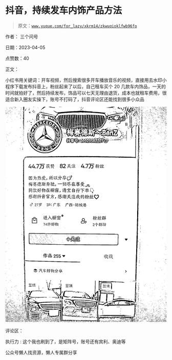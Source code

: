 # 抖音，持续发车内饰产品方法

> 原文：[`www.yuque.com/for_lazy/xkrm14/zkwuqioklfwb96fo`](https://www.yuque.com/for_lazy/xkrm14/zkwuqioklfwb96fo)



作者： 三个问号



日期：2023-04-05



点赞数：40



正文：



小红书用关键词：开车视频，然后搜索很多开车播放音乐的视频，直接用去水印小程序下载发布抖音上，粉丝起来了以后，自己租车买个 20 几款车内饰品，一天的时间就拍好了，然后持续发布，饰品可以七天无理由退货，成本也就租车费用，很适合新入圈友实操下，账号不打码了，抖音评论区还能找到很多小众品



![](img/a2cc0c0e4f07895c86861aa398ac139d.png)



评论区：



执行力 : 这个我也刷到了，是矩阵号，账号还有宾利、奥迪等



公众号懒人找资源，懒人专属群分享

